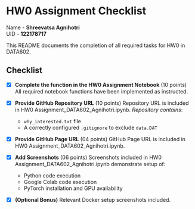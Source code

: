 # HW0 Assignment Checklist

Name - **Shreevatsa Agnihotri** <br>
UID - **122178717**

This README documents the completion of all required tasks for HW0 in DATA602.

## Checklist

- [x] **Complete the function in the HW0 Assignment Notebook** (10 points)
All required notebook functions have been implemented as instructed.
- [x] **Provide GitHub Repository URL** (10 points)
Repository URL is included in HW0 Assignment_DATA602_Agnihotri.ipynb.
*Repository contains*:
    - `why_interested.txt` file
    - A correctly configured `.gitignore` to exclude `data.DAT`
- [x] **Provide GitHub Page URL** (04 points)
GitHub Page URL is included in HW0 Assignment_DATA602_Agnihotri.ipynb.
- [x] **Add Screenshots** (06 points)
Screenshots included in HW0 Assignment_DATA602_Agnihotri.ipynb demonstrate setup of:
    - Python code execution
    - Google Colab code execution
    - PyTorch installation and GPU availability
- [x] **(Optional Bonus)**
Relevant Docker setup screenshots included.






